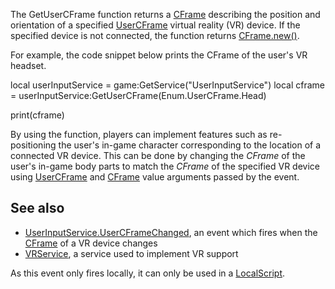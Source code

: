 The GetUserCFrame function returns a [CFrame](https://developer.roblox.com/en-us/api-reference/datatype/CFrame) describing the position and orientation of a specified [UserCFrame](https://developer.roblox.com/en-us/api-reference/enum/UserCFrame) virtual reality (VR) device. If the specified device is not connected, the function returns [CFrame.new()](https://developer.roblox.com/en-us/api-reference/datatype/CFrame).

For example, the code snippet below prints the CFrame of the user's VR headset.

local userInputService = game:GetService("UserInputService")
local cframe = userInputService:GetUserCFrame(Enum.UserCFrame.Head)

print(cframe)

By using the function, players can implement features such as re-positioning the user's in-game character corresponding to the location of a connected VR device. This can be done by changing the _CFrame_ of the user's in-game body parts to match the _CFrame_ of the specified VR device using [UserCFrame](https://developer.roblox.com/en-us/api-reference/enum/UserCFrame) and [CFrame](https://developer.roblox.com/en-us/api-reference/datatype/CFrame) value arguments passed by the event.

See also
--------

*   [UserInputService.UserCFrameChanged](https://developer.roblox.com/en-us/api-reference/event/UserInputService/UserCFrameChanged), an event which fires when the [CFrame](https://developer.roblox.com/en-us/api-reference/datatype/CFrame) of a VR device changes
*   [VRService](https://developer.roblox.com/en-us/api-reference/class/VRService), a service used to implement VR support

As this event only fires locally, it can only be used in a [LocalScript](https://developer.roblox.com/en-us/api-reference/class/LocalScript).